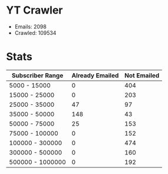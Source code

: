 # YT Crawler
- Emails: 2098
- Crawled: 109534

# Stats
| Subscriber Range  | Already Emailed | Not Emailed |
|-------|-------|-------|
| 5000 - 15000 | 0 | 404 |
| 15000 - 25000 | 0 | 203 |
| 25000 - 35000 | 47 | 97 |
| 35000 - 50000 | 148 | 43 |
| 50000 - 75000 | 25 | 153 |
| 75000 - 100000 | 0 | 152 |
| 100000 - 300000 | 0 | 474 |
| 300000 - 500000 | 0 | 160 |
| 500000 - 1000000 | 0 | 192 |
